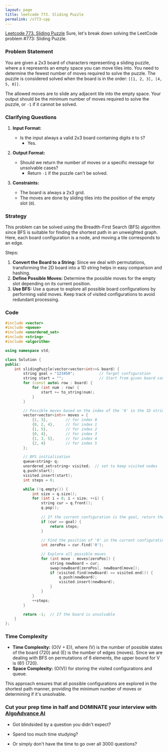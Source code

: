 ```yaml
---
layout: page
title: leetcode 773. Sliding Puzzle
permalink: /s773-cpp
---
```

[Leetcode 773. Sliding Puzzle](https://algoadvance.github.io/algoadvance/l773)
Sure, let's break down solving the LeetCode problem #773: Sliding Puzzle.

### Problem Statement
You are given a 2x3 board of characters representing a sliding puzzle, where a `0` represents an empty space you can move tiles into. You need to determine the fewest number of moves required to solve the puzzle. The puzzle is considered solved when the board is in the order: `[[1, 2, 3], [4, 5, 0]]`.

The allowed moves are to slide any adjacent tile into the empty space. Your output should be the minimum number of moves required to solve the puzzle, or `-1` if it cannot be solved.

### Clarifying Questions
1. **Input Format:**
   - Is the input always a valid 2x3 board containing digits `0` to `5`?
     - Yes.

2. **Output Format:**
   - Should we return the number of moves or a specific message for unsolvable cases?
     - Return `-1` if the puzzle can't be solved.

3. **Constraints:**
   - The board is always a 2x3 grid.
   - The moves are done by sliding tiles into the position of the empty slot (`0`).

### Strategy
This problem can be solved using the Breadth-First Search (BFS) algorithm since BFS is suitable for finding the shortest path in an unweighted graph. Here, each board configuration is a node, and moving a tile corresponds to an edge.

Steps:
1. **Convert the Board to a String:** Since we deal with permutations, transforming the 2D board into a 1D string helps in easy comparison and hashing.
2. **Define Possible Moves:** Determine the possible moves for the empty slot depending on its current position.
3. **Use BFS:** Use a queue to explore all possible board configurations by performing valid moves. Keep track of visited configurations to avoid redundant processing.

### Code
```cpp
#include <vector>
#include <queue>
#include <unordered_set>
#include <string>
#include <algorithm>

using namespace std;

class Solution {
public:
    int slidingPuzzle(vector<vector<int>>& board) {
        string goal = "123450";           // Target configuration
        string start = "";                // Start from given board configuration
        for (const auto& row : board) {
            for (int num : row) {
                start += to_string(num);
            }
        }

        // Possible moves based on the index of the '0' in the 1D string representation
        vector<vector<int>> moves = {
            {1, 3},        // for index 0
            {0, 2, 4},     // for index 1
            {1, 5},        // for index 2
            {0, 4},        // for index 3
            {1, 3, 5},     // for index 4
            {2, 4}         // for index 5
        };

        // BFS initialization
        queue<string> q;
        unordered_set<string> visited;  // set to keep visited nodes
        q.push(start);
        visited.insert(start);
        int steps = 0;

        while (!q.empty()) {
            int size = q.size();
            for (int i = 0; i < size; ++i) {
                string cur = q.front();
                q.pop();
                
                // If the current configuration is the goal, return the number of steps.
                if (cur == goal) {
                    return steps;
                }
                
                // Find the position of '0' in the current configuration.
                int zeroPos = cur.find('0');

                // Explore all possible moves
                for (int move : moves[zeroPos]) {
                    string newBoard = cur;
                    swap(newBoard[zeroPos], newBoard[move]);
                    if (visited.find(newBoard) == visited.end()) {
                        q.push(newBoard);
                        visited.insert(newBoard);
                    }
                }
            }
            ++steps;
        }

        return -1;  // If the board is unsolvable
    }
};
```

### Time Complexity
- **Time Complexity:** \(O(V + E)\), where \(V\) is the number of possible states of the board (720) and \(E\) is the number of edges (moves). Since we are dealing with BFS on permutations of 6 elements, the upper bound for V is \(6!\) (720).
- **Space Complexity:** \(O(V)\) for storing the visited configurations and queue.

This approach ensures that all possible configurations are explored in the shortest path manner, providing the minimum number of moves or determining if it's unsolvable.


### Cut your prep time in half and DOMINATE your interview with [AlgoAdvance AI](https://algoAdvance.com)

- Got blindsided by a question you didn't expect?

- Spend too much time studying?

- Or simply don't have the time to go over all 3000 questions?

